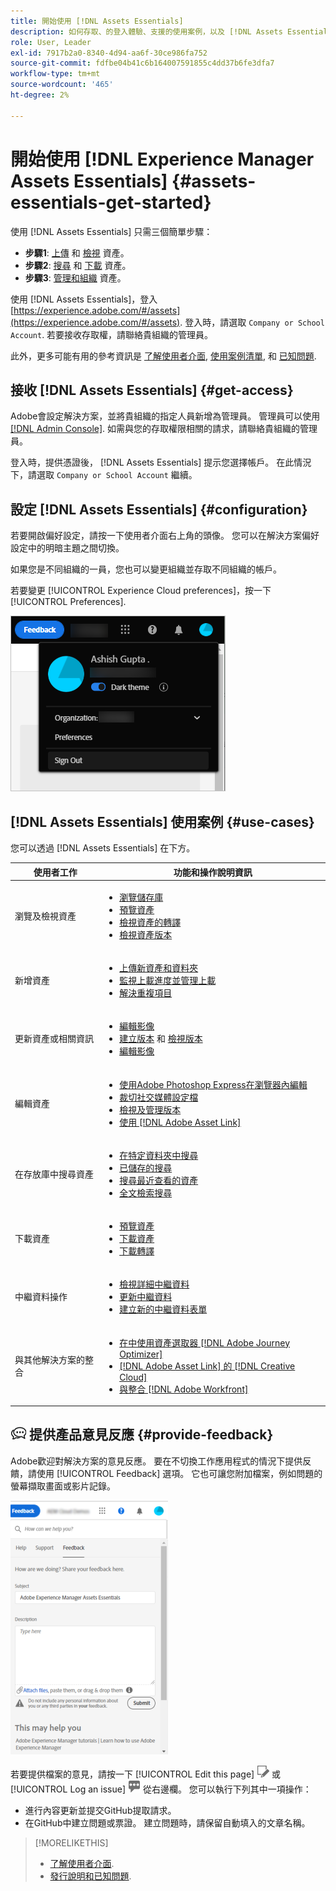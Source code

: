 ```yaml
---
title: 開始使用 [!DNL Assets Essentials]
description: 如何存取、的登入體驗、支援的使用案例，以及 [!DNL Assets Essentials].
role: User, Leader
exl-id: 7917b2a0-8340-4d94-aa6f-30ce986fa752
source-git-commit: fdfbe04b41c6b164007591855c4dd37b6fe3dfa7
workflow-type: tm+mt
source-wordcount: '465'
ht-degree: 2%

---
```


# 開始使用 [!DNL Experience Manager Assets Essentials] {#assets-essentials-get-started}

<!-- TBD: Make links for these steps. -->

使用 [!DNL Assets Essentials] 只需三個簡單步驟：

* **步驟1**: [上傳](/help/add-delete.md) 和 [檢視](/help/navigate-view.md) 資產。
* **步驟2**: [搜尋](/help/search.md) 和 [下載](/help/manage-organize.md#download) 資產。
* **步驟3**: [管理和組織](/help/manage-organize.md) 資產。

使用 [!DNL Assets Essentials]，登入 [https://experience.adobe.com/#/assets](https://experience.adobe.com/#/assets). 登入時，請選取 `Company or School Account`. 若要接收存取權，請聯絡貴組織的管理員。

此外，更多可能有用的參考資訊是 [了解使用者介面](/help/navigate-view.md), [使用案例清單](#use-cases), <!-- TBD: [supported file types](/help/supported-file-formats.md), --> 和 [已知問題](/help/release-notes.md#known-issues).

## 接收 [!DNL Assets Essentials] {#get-access}

Adobe會設定解決方案，並將貴組織的指定人員新增為管理員。 管理員可以使用 [[!DNL Admin Console]](https://helpx.adobe.com/tw/enterprise/using/admin-console.html). 如需與您的存取權限相關的請求，請聯絡貴組織的管理員。

登入時，提供憑證後， [!DNL Assets Essentials] 提示您選擇帳戶。 在此情況下，請選取 `Company or School Account` 繼續。

## 設定 [!DNL Assets Essentials] {#configuration}

若要開啟偏好設定，請按一下使用者介面右上角的頭像。 您可以在解決方案偏好設定中的明暗主題之間切換。

如果您是不同組織的一員，您也可以變更組織並存取不同組織的帳戶。

若要變更 [!UICONTROL Experience Cloud preferences]，按一下 [!UICONTROL Preferences].

![切換深色和淺色主題的偏好設定](assets/theme-change.png)

## [!DNL Assets Essentials] 使用案例 {#use-cases}

您可以透過 [!DNL Assets Essentials] 在下方。

| 使用者工作 | 功能和操作說明資訊 |
|-----|------|
| 瀏覽及檢視資產 | <ul> <li>[瀏覽儲存庫](/help/navigate-view.md#view-assets-and-details) </li> <li> [預覽資產](/help/navigate-view.md#preview-assets) <li> [檢視資產的轉譯](/help/add-delete.md#renditions) </li> <li>[檢視資產版本](/help/manage-organize.md#view-versions)</li></ul> |
| 新增資產 | <ul> <li>[上傳新資產和資料夾](/help/add-delete.md#add-assets)</li> <li>[監視上載進度並管理上載](/help/add-delete.md#upload-progress)</li> <li>[解決重複項目](/help/add-delete.md#resolve-upload-fails)</li> </ul> |
| 更新資產或相關資訊 | <ul> <li>[編輯影像](/help/edit-images.md)</li> <li>[建立版本](/help/manage-organize.md#create-versions) 和 [檢視版本](/help/manage-organize.md#view-versions)</li> <li>[編輯影像](/help/edit-images.md)</li> </ul> |
| 編輯資產 | <ul> <li>[使用Adobe Photoshop Express在瀏覽器內編輯](/help/edit-images.md)</li> <li>[裁切社交媒體設定檔](/help/edit-images.md#crop-straighten-images)</li> <li>[檢視及管理版本](/help/manage-organize.md#view-versions)</li> <li>[使用 [!DNL Adobe Asset Link]](/help/integration.md#integrations)</ul></ul> |
| 在存放庫中搜尋資產 | <ul> <li>[在特定資料夾中搜尋](/help/search.md#refine-search-results)</li> <li>[已儲存的搜尋](/help/search.md#saved-search)</li> <li>[搜尋最近查看的資產](/help/search.md)</li> <li>[全文檢索搜尋](/help/search.md) |
| 下載資產 | <ul> <li> [預覽資產](/help/navigate-view.md#preview-assets) </li> <li> [下載資產](/help/manage-organize.md#download) <li> [下載轉譯](/help/add-delete.md#renditions) </li></ul> |
| 中繼資料操作 | <ul> <li>[檢視詳細中繼資料](/help/metadata.md) </li> <li> [更新中繼資料](/help/metadata.md#update-metadata)</li> <li> [建立新的中繼資料表單](/help/metadata.md#metadata-forms) </li> </ul> |
| 與其他解決方案的整合 | <ul> <li>[在中使用資產選取器 [!DNL Adobe Journey Optimizer]](/help/integration.md)</li> <li>[[!DNL Adobe Asset Link] 的 [!DNL Creative Cloud]](/help/integration.md)</li> <li>[與整合 [!DNL Adobe Workfront]](/help/integration.md)</li> </ul> |

<!--TBD: Merge the below rows in the table when the use cases are documented/available.

| How do I delete assets? | <ul> <li>[Delete assets](/help/manage-organize.md)</li> <li>Recover deleted assets</li> <li>Permanently delete assets</li> </ul> |
| How do I share assets or find shared assets? | <ul> <li>Shared by me</li> <li>Shared with me</li> <li>Share for comments and review</li> <li>Unshare assets</li> </ul> |
| How do I collaborate with others and get my assets reviewed | <ul> <li>Share for review</li> <li>Provide comments. Resolve and filter comments</li> <li>Annotations on images</li> <li>Assign tasks to specific users and prioritize</li> </ul> |

-->

## ![意見圖示](assets/do-not-localize/feedback-icon.png) 提供產品意見反應 {#provide-feedback}

Adobe歡迎對解決方案的意見反應。 要在不切換工作應用程式的情況下提供反饋，請使用 [!UICONTROL Feedback] 選項。 它也可讓您附加檔案，例如問題的螢幕擷取畫面或影片記錄。

![介面中的意見回饋選項](assets/feedback-panel.png)

若要提供檔案的意見，請按一下 [!UICONTROL Edit this page] ![編輯頁面](assets/do-not-localize/edit-page.png) 或 [!UICONTROL Log an issue] ![建立GitHub問題](assets/do-not-localize/github-issue.png) 從右邊欄。 您可以執行下列其中一項操作：

* 進行內容更新並提交GitHub提取請求。
* 在GitHub中建立問題或票證。 建立問題時，請保留自動填入的文章名稱。

>[!MORELIKETHIS]
>
>* [了解使用者介面](/help/navigate-view.md).
>* [發行說明和已知問題](/help/release-notes.md).


<!-- TBD: 
>* [Supported file types](/help/supported-file-formats.md).
-->
